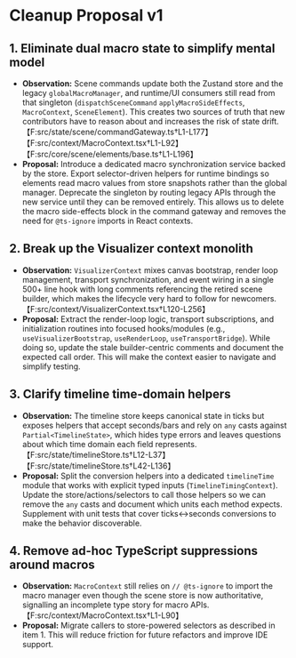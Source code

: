 # Cleanup Proposal v1

## 1. Eliminate dual macro state to simplify mental model

-   **Observation:** Scene commands update both the Zustand store and the legacy `globalMacroManager`, and runtime/UI consumers still read from that singleton (`dispatchSceneCommand` `applyMacroSideEffects`, `MacroContext`, `SceneElement`). This creates two sources of truth that new contributors have to reason about and increases the risk of state drift.【F:src/state/scene/commandGateway.ts†L1-L177】【F:src/context/MacroContext.tsx†L1-L92】【F:src/core/scene/elements/base.ts†L1-L196】
-   **Proposal:** Introduce a dedicated macro synchronization service backed by the store. Export selector-driven helpers for runtime bindings so elements read macro values from store snapshots rather than the global manager. Deprecate the singleton by routing legacy APIs through the new service until they can be removed entirely. This allows us to delete the macro side-effects block in the command gateway and removes the need for `@ts-ignore` imports in React contexts.

## 2. Break up the Visualizer context monolith

-   **Observation:** `VisualizerContext` mixes canvas bootstrap, render loop management, transport synchronization, and event wiring in a single 500+ line hook with long comments referencing the retired scene builder, which makes the lifecycle very hard to follow for newcomers.【F:src/context/VisualizerContext.tsx†L120-L256】
-   **Proposal:** Extract the render-loop logic, transport subscriptions, and initialization routines into focused hooks/modules (e.g., `useVisualizerBootstrap`, `useRenderLoop`, `useTransportBridge`). While doing so, update the stale builder-centric comments and document the expected call order. This will make the context easier to navigate and simplify testing.

## 3. Clarify timeline time-domain helpers

-   **Observation:** The timeline store keeps canonical state in ticks but exposes helpers that accept seconds/bars and rely on `any` casts against `Partial<TimelineState>`, which hides type errors and leaves questions about which time domain each field represents.【F:src/state/timelineStore.ts†L12-L37】【F:src/state/timelineStore.ts†L42-L136】
-   **Proposal:** Split the conversion helpers into a dedicated `timelineTime` module that works with explicit typed inputs (`TimelineTimingContext`). Update the store/actions/selectors to call those helpers so we can remove the `any` casts and document which units each method expects. Supplement with unit tests that cover ticks↔seconds conversions to make the behavior discoverable.

## 4. Remove ad-hoc TypeScript suppressions around macros

-   **Observation:** `MacroContext` still relies on `// @ts-ignore` to import the macro manager even though the scene store is now authoritative, signalling an incomplete type story for macro APIs.【F:src/context/MacroContext.tsx†L1-L90】
-   **Proposal:** Migrate callers to store-powered selectors as described in item 1. This will reduce friction for future refactors and improve IDE support.
